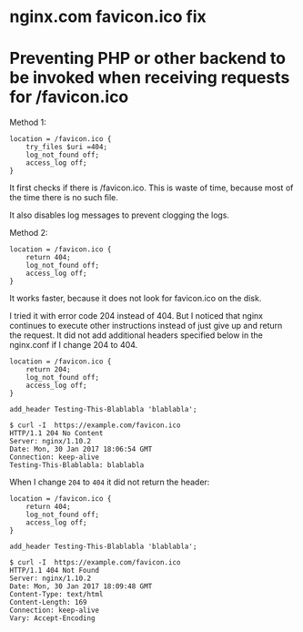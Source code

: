 # nginx.com favicon.ico fix
# Preventing PHP or other backend to be invoked when receiving requests for /favicon.ico

Method 1:

```
location = /favicon.ico {
	try_files $uri =404;
	log_not_found off;
	access_log off;
}
```

It first checks if there is /favicon.ico. This is waste of time, because most of the time there is no such file.

It also disables log messages to prevent clogging the logs.


Method 2:

```
location = /favicon.ico {
	return 404;
	log_not_found off;
	access_log off;
}

```

It works faster, because it does not look for favicon.ico on the disk.

I tried it with error code 204 instead of 404. But I noticed that nginx continues to execute other instructions instead of just give up and return the request. It did not add additional headers specified below in the nginx.conf if I change 204 to 404.

```
location = /favicon.ico {
	return 204;
	log_not_found off;
	access_log off;
}

add_header Testing-This-Blablabla 'blablabla';

```

```
$ curl -I  https://example.com/favicon.ico
HTTP/1.1 204 No Content
Server: nginx/1.10.2
Date: Mon, 30 Jan 2017 18:06:54 GMT
Connection: keep-alive
Testing-This-Blablabla: blablabla
```


When I change `204` to `404` it did not return the header:

```
location = /favicon.ico {
	return 404;
	log_not_found off;
	access_log off;
}

add_header Testing-This-Blablabla 'blablabla';

```


```
$ curl -I  https://example.com/favicon.ico
HTTP/1.1 404 Not Found
Server: nginx/1.10.2
Date: Mon, 30 Jan 2017 18:09:48 GMT
Content-Type: text/html
Content-Length: 169
Connection: keep-alive
Vary: Accept-Encoding
```

